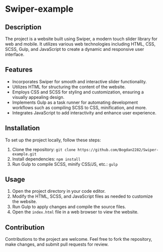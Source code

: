 # Swiper-example

## Description
The project is a website built using Swiper, a modern touch slider library for web and mobile. It utilizes various web technologies including HTML, CSS, SCSS, Gulp, and JavaScript to create a dynamic and responsive user interface.

## Features
- Incorporates Swiper for smooth and interactive slider functionality.
- Utilizes HTML for structuring the content of the website.
- Employs CSS and SCSS for styling and customization, ensuring a visually appealing design.
- Implements Gulp as a task runner for automating development workflows such as compiling SCSS to CSS, minification, and more.
- Integrates JavaScript to add interactivity and enhance user experience.

## Installation
To set up the project locally, follow these steps:
1. Clone the repository: `git clone https://github.com/Bogdan2282/Swiper-example.git`
2. Install dependencies: `npm install`
3. Run Gulp to compile SCSS, minify CSS/JS, etc.: `gulp`

## Usage
1. Open the project directory in your code editor.
2. Modify the HTML, SCSS, and JavaScript files as needed to customize the website.
3. Run Gulp to apply changes and compile the source files.
4. Open the `index.html` file in a web browser to view the website.

## Contribution
Contributions to the project are welcome. Feel free to fork the repository, make changes, and submit pull requests for review.
